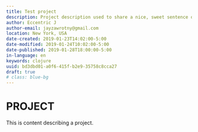 ```yaml
---
title: Test project
description: Project description used to share a nice, sweet sentence or two about the project.
author: Eccentric J
author-email: jayzawrotny@gmail.com
location: New York, USA
date-created: 2019-01-23T14:02:00-5:00
date-modified: 2019-01-24T10:02:00-5:00
date-published: 2019-01-28T18:00:00-5:00
in-language: en
keywords: clojure
uuid: bd3dbd01-a0f6-415f-b2e9-35758c8cca27
draft: true
# class: blue-bg
---
```

# PROJECT

This is content describing a project.
